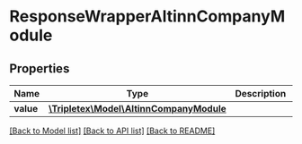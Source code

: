 # ResponseWrapperAltinnCompanyModule

## Properties
Name | Type | Description | Notes
------------ | ------------- | ------------- | -------------
**value** | [**\Tripletex\Model\AltinnCompanyModule**](AltinnCompanyModule.md) |  | [optional] 

[[Back to Model list]](../../README.md#documentation-for-models) [[Back to API list]](../../README.md#documentation-for-api-endpoints) [[Back to README]](../../README.md)

